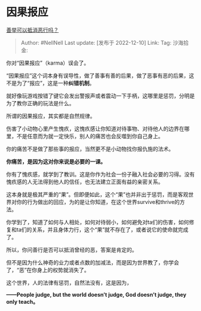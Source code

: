 # 因果报应

[善举可以抵消恶行吗？](https://www.zhihu.com/question/23193843/answer/2795318618)

> Author: #NellNell
> Last update: [发布于 2022-12-10]
> Link:
> Tag:
> 沙海拾金:

你对“因果报应”（karma）误会了。

“因果报应”这个词本身有误导性，做了善事有善的后果，做了恶事有恶的后果，这不是为了“报应”，这是一种**纠错机制**。

就好像玩游戏按错了键它会发出警报声或者震动一下手柄，这哪里是惩罚，分明是为了教你正确的玩法是什么。

所谓的因果报应，其实都是自然规律。

伤害了小动物心里产生愧疚，这愧疚感让你知道对待事物、对待他人的边界在哪里，不是任意而为就一定快乐，别人的痛苦也会反噬到你自己身上。

你的痛苦不是做了那些事的报应，当然更不是小动物找你报仇施的法术。

**你痛苦，是因为这对你来说是必要的一课。**

你有了愧疚感，就学到了教训。这是你作为社会一份子融入社会必要的习得。没有愧疚感的人无法得到他人的信任，也无法建立正面有益的亲密关系。

这本身就是极其严重的“果”。但即便如此，这个“果”也并非出于惩罚，而是客观世界对你的行为做出的回应，为的是让你知道，在这个世界survive和thrive的方法。

你学到了，知道了如何与人相处，如何对待弱小，如何避免对ta们的伤害，如何修复和ta们的关系，并且身体力行，这个“果”就不存在了，或者说它的使命就完成了。

所以，你问善行是否可以抵消曾经的恶，答案是肯定的。

但不是因为什么神奇的业力或者点数的加减法，而是因为世界教了，你学会了，“恶”在你身上的权势就消失了。

这个世界，人的法律有惩罚，自然法没有，这是因为，

**——People judge, but the world doesn’t judge, God doesn’t judge, they only teach。**
